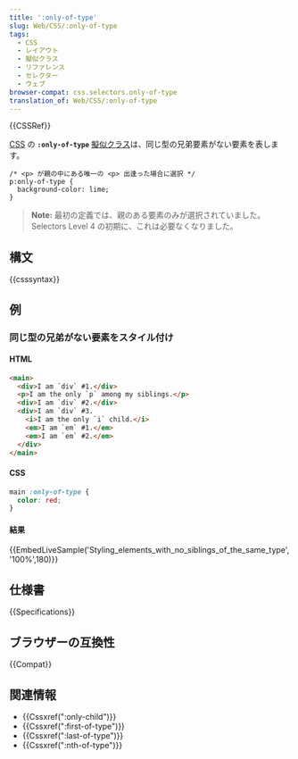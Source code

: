 ```yaml
---
title: ':only-of-type'
slug: Web/CSS/:only-of-type
tags:
  - CSS
  - レイアウト
  - 擬似クラス
  - リファレンス
  - セレクター
  - ウェブ
browser-compat: css.selectors.only-of-type
translation_of: Web/CSS/:only-of-type
---
```

{{CSSRef}}

[CSS](/ja/docs/Web/CSS) の **`:only-of-type`** [擬似クラス](/ja/docs/Web/CSS/Pseudo-classes)は、同じ型の兄弟要素がない要素を表します。

```
/* <p> が親の中にある唯一の <p> 出逢った場合に選択 */
p:only-of-type {
  background-color: lime;
}
```

> **Note:** 最初の定義では、親のある要素のみが選択されていました。 Selectors Level 4 の初期に、これは必要なくなりました。

## 構文

{{csssyntax}}

## 例

### 同じ型の兄弟がない要素をスタイル付け

#### HTML

```html
<main>
  <div>I am `div` #1.</div>
  <p>I am the only `p` among my siblings.</p>
  <div>I am `div` #2.</div>
  <div>I am `div` #3.
    <i>I am the only `i` child.</i>
    <em>I am `em` #1.</em>
    <em>I am `em` #2.</em>
  </div>
</main>
```

#### CSS

```css
main :only-of-type {
  color: red;
}
```

#### 結果

{{EmbedLiveSample('Styling_elements_with_no_siblings_of_the_same_type','100%',180)}}

## 仕様書

{{Specifications}}

## ブラウザーの互換性

{{Compat}}

## 関連情報

- {{Cssxref(":only-child")}}
- {{Cssxref(":first-of-type")}}
- {{Cssxref(":last-of-type")}}
- {{Cssxref(":nth-of-type")}}
